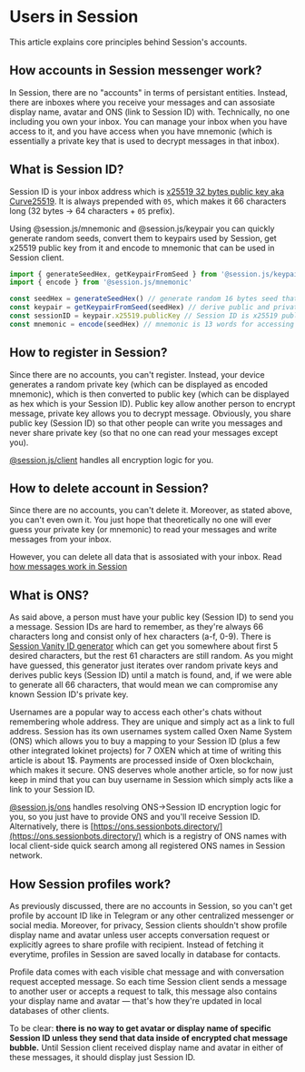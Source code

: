 # Users in Session

This article explains core principles behind Session's accounts.

## How accounts in Session messenger work?

In Session, there are no "accounts" in terms of persistant entities. Instead, there are inboxes where you receive your messages and can assosiate display name, avatar and ONS (link to Session ID) with. Technically, no one including you own your inbox. You can manage your inbox when you have access to it, and you have access when you have mnemonic (which is essentially a private key that is used to decrypt messages in that inbox).

## What is Session ID?

Session ID is your inbox address which is [x25519 32 bytes public key aka Curve25519](https://en.wikipedia.org/wiki/Curve25519). It is always prepended with `05`, which makes it 66 characters long (32 bytes -> 64 characters + `05` prefix).

Using @session.js/mnemonic and @session.js/keypair you can quickly generate random seeds, convert them to keypairs used by Session, get x25519 public key from it and encode to mnemonic that can be used in Session client.

```ts
import { generateSeedHex, getKeypairFromSeed } from '@session.js/keypair'
import { encode } from '@session.js/mnemonic'

const seedHex = generateSeedHex() // generate random 16 bytes seed that should be kept secure
const keypair = getKeypairFromSeed(seedHex) // derive public and private x25519 and ed25519 keys
const sessionID = keypair.x25519.publicKey // Session ID is x25519 public key
const mnemonic = encode(seedHex) // mnemonic is 13 words for accessing your Session
```

## How to register in Session?

Since there are no accounts, you can't register. Instead, your device generates a random private key (which can be displayed as encoded mnemonic), which is then converted to public key (which can be displayed as hex which is your Session ID). Public key allow another person to encrypt message, private key allows you to decrypt message. Obviously, you share public key (Session ID) so that other people can write you messages and never share private key (so that no one can read your messages except you).

[@session.js/client](https://github.com/sessionjs/client) handles all encryption logic for you.

## How to delete account in Session?

Since there are no accounts, you can't delete it. Moreover, as stated above, you can't even own it. You just hope that theoretically no one will ever guess your private key (or mnemonic) to read your messages and write messages from your inbox.

However, you can delete all data that is assosiated with your inbox. Read [how messages work in Session](./messages.md)

## What is ONS?

As said above, a person must have your public key (Session ID) to send you a message. Session IDs are hard to remember, as they're always 66 characters long and consist only of hex characters (a-f, 0-9). There is [Session Vanity ID generator](https://session-id.pages.dev/) which can get you somewhere about first 5 desired characters, but the rest 61 characters are still random. As you might have guessed, this generator just iterates over random private keys and derives public keys (Session ID) until a match is found, and, if we were able to generate all 66 characters, that would mean we can compromise any known Session ID's private key.

Usernames are a popular way to access each other's chats without remembering whole address. They are unique and simply act as a link to full address. Session has its own usernames system called Oxen Name System (ONS) which allows you to buy a mapping to your Session ID (plus a few other integrated lokinet projects) for 7 OXEN which at time of writing this article is about 1$. Payments are processed inside of Oxen blockchain, which makes it secure. ONS deserves whole another article, so for now just keep in mind that you can buy username in Session which simply acts like a link to your Session ID.

[@session.js/ons](https://github.com/sessionjs/ons) handles resolving ONS->Session ID encryption logic for you, so you just have to provide ONS and you'll receive Session ID.
Alternatively, there is [https://ons.sessionbots.directory/](https://ons.sessionbots.directory/) which is a registry of ONS names with local client-side quick search among all registered ONS names in Session network.

## How Session profiles work?

As previously discussed, there are no accounts in Session, so you can't get profile by account ID like in Telegram or any other centralized messenger or social media. Moreover, for privacy, Session clients shouldn't show profile display name and avatar unless user accepts conversation request or explicitly agrees to share profile with recipient. Instead of fetching it everytime, profiles in Session are saved locally in database for contacts.

Profile data comes with each visible chat message and with conversation request accepted message. So each time Session client sends a message to another user or accepts a request to talk, this message also contains your display name and avatar — that's how they're updated in local databases of other clients.

To be clear: **there is no way to get avatar or display name of specific Session ID unless they send that data inside of encrypted chat message bubble.** Until Session client received display name and avatar in either of these messages, it should display just Session ID.